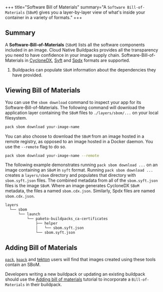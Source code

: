 +++
title="Software Bill of Materials"
summary="A `Software Bill-of-Materials` (`SBoM`) gives you a layer-by-layer view of what's inside your container in a variety of formats."
+++

## Summary

A **Software-Bill-of-Materials** (`SBoM`) lists all the software components included in an image.  Cloud Native Buildpacks provides all the transparency you need to have confidence in your image supply chain.  Software-Bill-of-Materials in [CycloneDX](https://cyclonedx.org/), [Syft](https://github.com/anchore/syft) and [Spdx](https://spdx.dev/) formats are supported.

1. Buildpacks can populate `SBoM` information about the dependencies they have provided.

## Viewing Bill of Materials

You can use the `sbom download` command to inspect your app for its Software-Bill-of-Materials. The following command will download the application layer containing the `SBoM` files to `./layers/sbom/...` on your local filesystem.

```bash
pack sbom download your-image-name
```

You can also choose to download the `SBoM` from an image hosted in a remote registry, as opposed to an image hosted in a Docker daemon. You use the `--remote` flag to do so.

```bash
pack sbom download your-image-name --remote
```

The following example demonstrates  running `pack sbom download ...` on an image containing an `SBoM` in  `syft` format.  Running `pack sbom download ...` creates a `layers/sbom` directory and populates that directory with `sbom.syft.json` files.  The combined metadata from all of the `sbom.syft.json` files is the image `SBoM`. Where an image generates CycloneDX `SBoM` metadata, the files a named `sbom.cdx.json`. Similarly, Spdx files are named `sbom.cdx.json`.

```bash
layers
  └── sbom
      └── launch
          └── paketo-buildpacks_ca-certificates
              ├── helper
              │   └── sbom.syft.json
              └── sbom.syft.json
```

## Adding Bill of Materials

[`pack`](https://github.com/buildpacks/pack), [`kpack`](https://github.com/pivotal/kpack) and [tekton](https://tekton.dev/) users will find that images created using these tools contain an SBoM.

Developers writing a new buildpack or updating an existing buildpack should use the [Adding bill of materials][adding-bill-of-materials] tutorial to incorporate a `Bill-of-Materials` in their buildpack.

[adding-bill-of-materials]: /docs/buildpack-author-guide/create-buildpack/adding-bill-of-materials/
